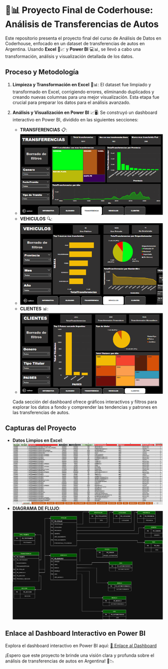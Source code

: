 # 🚗📊 Proyecto Final de Coderhouse: Análisis de Transferencias de Autos

Este repositorio presenta el proyecto final del curso de Análisis de Datos en Coderhouse, enfocado en un dataset de transferencias de autos en Argentina. Usando **Excel** 🧹📈 y **Power BI** 💻📊, se llevó a cabo una transformación, análisis y visualización detallada de los datos.

## Proceso y Metodología

1. **Limpieza y Transformación en Excel** 🧹📊:
   El dataset fue limpiado y transformado en Excel, corrigiendo errores, eliminando duplicados y creando nuevas columnas para una mejor visualización. Esta etapa fue crucial para preparar los datos para el análisis avanzado.

2. **Análisis y Visualización en Power BI** 📈🖥️:
   Se construyó un dashboard interactivo en Power BI, dividido en las siguientes secciones:
   - **TRANSFERENCIAS** 📋:
   - ![Imagen del Dashboard - Parte 1](https://github.com/rokepalacio0/Transferencias-de-autos-proyecto-final-/blob/main/IMAGES/Captura%20de%20pantalla%202024-09-13%20004916.png)
   - **VEHICULOS** 🔍:
   - ![Imagen del Dashboard - Parte 2](https://github.com/rokepalacio0/Transferencias-de-autos-proyecto-final-/blob/main/IMAGES/Captura%20de%20pantalla%202024-09-13%20004929.png)
   - **CLIENTES** 📊:
   - ![Imagen del Dashboard - Parte 3](https://github.com/rokepalacio0/Transferencias-de-autos-proyecto-final-/blob/main/IMAGES/Captura%20de%20pantalla%202024-09-13%20004938.png)

   Cada sección del dashboard ofrece gráficos interactivos y filtros para explorar los datos a fondo y comprender las tendencias y patrones en las transferencias de autos.

## Capturas del Proyecto

- **Datos Limpios en Excel**: ![Imagen de Datos Limpios en Excel](https://github.com/rokepalacio0/Transferencias-de-autos-proyecto-final-/blob/main/IMAGES/Captura%20de%20pantalla%202024-09-13%20012851.png)
- **DIAGRAMA DE FLUJO**: ![Imagen del Dashboard - Parte 1](https://github.com/rokepalacio0/Transferencias-de-autos-proyecto-final-/blob/main/IMAGES/diagrama_flujo.drawio.png)

## Enlace al Dashboard Interactivo en Power BI

Explora el dashboard interactivo en Power BI aquí: [🔗 Enlace al Dashboard](URL_ENLACE_POWER_BI)

¡Espero que este proyecto te brinde una visión clara y profunda sobre el análisis de transferencias de autos en Argentina! 🚀📉


